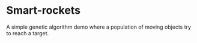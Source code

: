 # Smart-rockets

A simple genetic algorithm demo where a population of moving objects try to reach a target.
